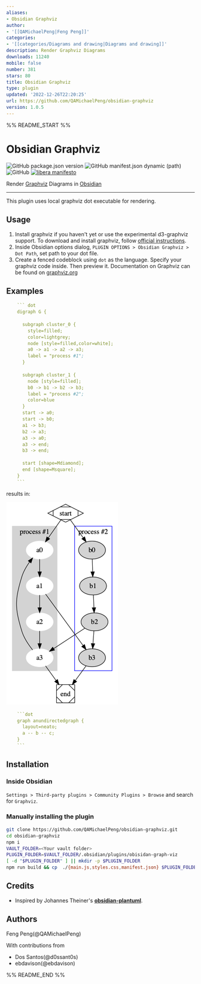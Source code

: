 ```yaml
---
aliases:
- Obsidian Graphviz
author:
- '[[QAMichaelPeng|Feng Peng]]'
categories:
- '[[categories/Diagrams and drawing|Diagrams and drawing]]'
description: Render Graphviz Diagrams
downloads: 11240
mobile: false
number: 381
stars: 80
title: Obsidian Graphviz
type: plugin
updated: '2022-12-26T22:20:25'
url: https://github.com/QAMichaelPeng/obsidian-graphviz
version: 1.0.5
---
```


%% README_START %%

# Obsidian Graphviz

![GitHub package.json version](https://img.shields.io/github/package-json/v/QAMichaelPeng/obsidian-graphviz)
![GitHub manifest.json dynamic (path)](https://img.shields.io/github/manifest-json/minAppVersion/QAMichaelPeng/obsidian-graphviz?label=lowest%20supported%20app%20version)
![GitHub](https://img.shields.io/github/license/QAMichaelPeng/obsidian-graphviz)
[![libera manifesto](https://img.shields.io/badge/libera-manifesto-lightgrey.svg)](https://liberamanifesto.com)

Render [Graphviz](https://graphviz.org/) Diagrams in [Obsidian](https://obsidian.md)

---


This plugin uses local graphviz dot executable for rendering. 


## Usage
1. Install graphviz if you haven't yet or use the experimental d3-graphviz support.
   To download and install graphviz, follow [official instructions](https://graphviz.org/download/).
1. Inside Obsidian options dialog, `PLUGIN OPTIONS > Obsidian Graphviz > Dot Path`, set path to your dot file.
1. Create a fenced codeblock using `dot` as the language.
   Specify your graphviz code inside. Then preview it.
   Documentation on Graphviz can be found on [graphviz.org](https://graphviz.org/documentation/)

## Examples

```yaml
    ``` dot
    digraph G {

      subgraph cluster_0 {
        style=filled;
        color=lightgrey;
        node [style=filled,color=white];
        a0 -> a1 -> a2 -> a3;
        label = "process #1";
      }

      subgraph cluster_1 {
        node [style=filled];
        b0 -> b1 -> b2 -> b3;
        label = "process #2";
        color=blue
      }
      start -> a0;
      start -> b0;
      a1 -> b3;
      b2 -> a3;
      a3 -> a0;
      a3 -> end;
      b3 -> end;

      start [shape=Mdiamond];
      end [shape=Msquare];
    }
    ```
```
results in:

![](https://raw.githubusercontent.com/QAMichaelPeng/obsidian-graphviz/HEAD/doc/asset/image/example.png)

```yaml
    ```dot
    graph anundirectedgraph {
      layout=neato;
      a -- b -- c;
    }
    ```
```

## Installation

### Inside Obsidian

`Settings > Third-party plugins > Community Plugins > Browse` and search for `Graphviz`.

### Manually installing the plugin
``` bash
git clone https://github.com/QAMichaelPeng/obsidian-graphviz.git
cd obsidian-graphviz
npm i
VAULT_FOLDER=<Your vault folder>
PLUGIN_FOLDER=$VAULT_FOLDER/.obsidian/plugins/obisidan-graph-viz
[ -d "$PLUGIN_FOLDER" ] || mkdir -p $PLUGIN_FOLDER
npm run build && cp  ./{main.js,styles.css,manifest.json} $PLUGIN_FOLDER
```


## Credits
- Inspired by Johannes Theiner's **[obsidian-plantuml](https://github.com/joethei/obsidian-plantuml)**.


## Authors
Feng Peng(@QAMichaelPeng)

With contributions from
- Dos Santos(@d0ssant0s)
- ebdavison(@ebdavison)


%% README_END %%